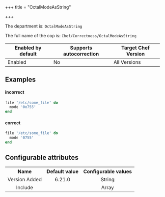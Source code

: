 +++
title = "OctalModeAsString"

+++

<!-- This content is automatically generated. See https://github.com/chef/chef-web-docs/blob/main/generated/README.md -->

The department is: `OctalModeAsString`

The full name of the cop is: `Chef/Correctness/OctalModeAsString`

| Enabled by default | Supports autocorrection | Target Chef Version |
| --- | --- | --- |
| Enabled | No | All Versions |

## Examples


#### incorrect

```ruby
file '/etc/some_file' do
  mode '0o755'
end
```

#### correct

```ruby
file '/etc/some_file' do
  mode '0755'
end
```

## Configurable attributes

<table>
<tbody><tr>
<th>Name</th>
<th>Default value</th>
<th>Configurable values</th>
</tr>
<tr>
<td style="text-align:center">Version Added</td>
<td style="text-align:center">6.21.0</td>
<td style="text-align:center">String</td>
</tr>
<tr><td style="text-align:center">Include</td>
<td style="text-align:center"><ul>
</ul>
</td>
<td style="text-align:center">Array</td>
</tr></tbody></table>
